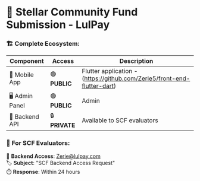 # 🌟 Stellar Community Fund Submission - LulPay 



### 🏗️ Complete Ecosystem:
| Component | Access | Description |
|-----------|--------|-------------|
| 📱 Mobile App | 🟢 **PUBLIC** | Flutter application - (https://github.com/Zerie5/front-end-flutter-dart)
| 🖥️ Admin Panel | 🟢 **PUBLIC** | Admin  |- https://github.com/Zerie5/lul-admin-panel
| 🔧 Backend API | 🔒 **PRIVATE** | Available to SCF evaluators |

### 🎯 **For SCF Evaluators:**
📧 **Backend Access**: Zerie@lulpay.com  
🏷️ **Subject**: "SCF Backend Access Request"  
⏱️ **Response**: Within 24 hours
